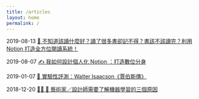 ```yaml
---
title: /articles
layout: home
permalink: /
---
```


2019-08-13 [📖 不知道該讀什麼好？讀了很多書卻記不得？書該不該讀完？利用 Notion 打造全方位閱讀系統！](https://d26g9c7mfuzstv.cloudfront.net/ipfs/QmUyAsTqEcTWYgqteWEp1TbAPE49d1dggb5AQMeRtuhYuS/)

2019-08-07 [✍️ 我如何設計個人化 Notion ：打造數位分身](https://d26g9c7mfuzstv.cloudfront.net/ipfs/QmPKRcptz2exAL1UYFLe5LqVk9EJGVMPHbuPZSq2x2T8Pt/)

2019-01-07 [🍎 實驗性評測：Walter Isaacson《賈伯斯傳》](https://d26g9c7mfuzstv.cloudfront.net/ipfs/QmQ8BvDAakN8ynvQ4C8vmLyAFDSdH2eGyZMtTrRmPSVamN)

2018-12-20 [👩‍🎨 🤖 藝術家／設計師需要了解機器學習的三個原因](https://d26g9c7mfuzstv.cloudfront.net/ipfs/QmPYNg9KrkwiRUU3BZwNDm6JUCwYtD77yX3VNzvoFJVf6n/)
